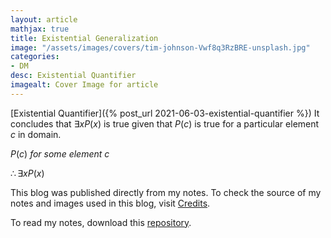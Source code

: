 ```yaml
---
layout: article
mathjax: true
title: Existential Generalization
image: "/assets/images/covers/tim-johnson-Vwf8q3RzBRE-unsplash.jpg"
categories:
- DM
desc: Existential Quantifier 
imagealt: Cover Image for article
---
```


[Existential Quantifier]({% post_url 2021-06-03-existential-quantifier %})
It concludes that $\exists xP(x)$ is true given that $P(c)$ is true for a particular element $c$ in domain.





















































































































































































































































































































































































































$P(c)\ for\ some\ element\ c$




















































































































































































































































































































































































































$\therefore \exists xP(x)$





















































































































































































































































































































































































































This blog was published directly from my notes.
To check the source of my notes and images used in this blog, visit <a href="/credits.html" target="_blank">Credits</a>.

To read my notes, download this <a href="https://github.com/bovem/CS" target="blank">repository</a>.
